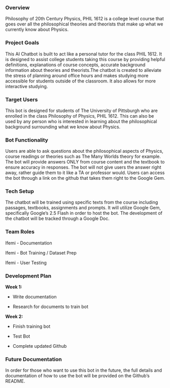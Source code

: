 ### Overview
Philosophy of 20th Century Physics, PHIL 1612 is a college level course that goes over all the philosophical theories and theorists that make up what we currently know about Physics.

### Project Goals
This AI Chatbot is built to act like a personal tutor for the class PHIL 1612. It is designed to assist college students taking this course by providing helpful definitions, explanations of course concepts, accurate background information about theories and theorists.The chatbot is created to alleviate the stress of planning around office hours and makes studying more accessible for students outside of the classroom. It also allows for more interactive studying.

### Target Users
This bot is designed for students of The University of Pittsburgh who are enrolled in the class Philosophy of Physics, PHIL 1612. This can also be used by any person who is interested in learning about the philosophical background surrounding what we know about Physics.

### Bot Functionality
Users are able to ask questions about the philosophical aspects of Physics, course readings or theories such as The Many Worlds theory for example. The bot will provide answers ONLY from course content and the textbook to ensure accuracy in responses. The bot will not give users the answer right away, rather guide them to it like a TA or professor would. Users can access the bot through a link on the github that takes them right to the Google Gem.

### Tech Setup
The chatbot will be trained using specific texts from the course including passages, textbooks, assignments and prompts. It will utilize Google Gem, specifically Google’s 2.5 Flash in order to host the bot. The development of the chatbot will be tracked through a Google Doc.

### Team Roles
Ifemi - Documentation

Ifemi - Bot Training / Dataset Prep

Ifemi - User Testing

### Development Plan
**Week 1:**

* Write documentation

* Research for documents to train bot

**Week 2:**

* Finish training bot

* Test Bot

* Complete updated Github
### Future Documentation
In order for those who want to use this bot in the future, the full details and documentation of how to use the bot will be provided on the Github’s README.
